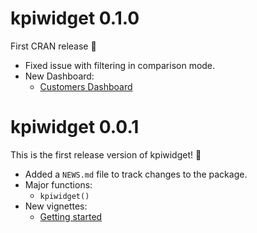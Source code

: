 # kpiwidget 0.1.0

First CRAN release 🎉

- Fixed issue with filtering in comparison mode.
- New Dashboard:
  - [Customers Dashboard](https://arnold-kakas.github.io/Quarto-Customers-Dashboard/)

# kpiwidget 0.0.1

This is the first release version of kpiwidget! 🎉

- Added a `NEWS.md` file to track changes to the package.
- Major functions:
    - `kpiwidget()`
- New vignettes:
    - [Getting started](https://arnold-kakas.github.io/kpiwidget/articles/getting_started.html)
